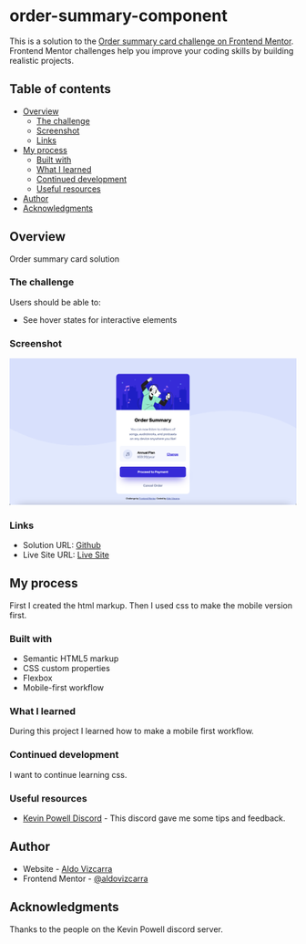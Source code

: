 # order-summary-component

This is a solution to the [Order summary card challenge on Frontend Mentor](https://www.frontendmentor.io/challenges/order-summary-component-QlPmajDUj). Frontend Mentor challenges help you improve your coding skills by building realistic projects.

## Table of contents

- [Overview](#overview)
  - [The challenge](#the-challenge)
  - [Screenshot](#screenshot)
  - [Links](#links)
- [My process](#my-process)
  - [Built with](#built-with)
  - [What I learned](#what-i-learned)
  - [Continued development](#continued-development)
  - [Useful resources](#useful-resources)
- [Author](#author)
- [Acknowledgments](#acknowledgments)

## Overview

Order summary card solution

### The challenge

Users should be able to:

- See hover states for interactive elements

### Screenshot

![](images/summary-component-screenshot.png)

### Links

- Solution URL: [Github](https://github.com/aldovizcarra/order-summary-component)
- Live Site URL: [Live Site](https://aldovizcarra.github.io/order-summary-component/)

## My process

First I created the html markup. Then I used css to make the mobile version first.

### Built with

- Semantic HTML5 markup
- CSS custom properties
- Flexbox
- Mobile-first workflow

### What I learned

During this project I learned how to make a mobile first workflow.

### Continued development

I want to continue learning css.

### Useful resources

- [Kevin Powell Discord](https://discord.gg/wqTAvQJE) - This discord gave me some tips and feedback.

## Author

- Website - [Aldo Vizcarra](https://github.com/aldovizcarra)
- Frontend Mentor - [@aldovizcarra](https://www.frontendmentor.io/profile/aldovizcarra)

## Acknowledgments

Thanks to the people on the Kevin Powell discord server.
